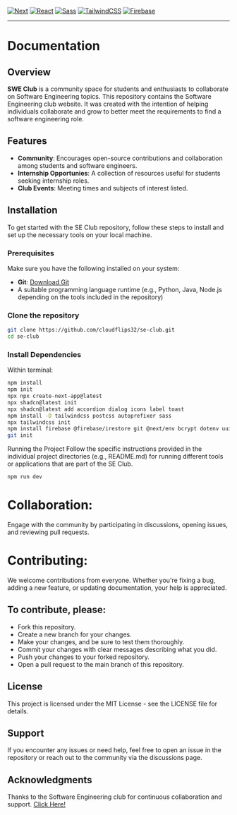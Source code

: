 [![Next](https://img.shields.io/badge/NextJS-v15.0.3-blue.svg?logo=next.js)](https://nextjs.org)
[![React](https://img.shields.io/badge/React-v18-teal.svg?logo=react)](https://react.dev)
[![Sass](https://img.shields.io/badge/Sass-v1.82.0-pink.svg?logo=sass)](https://sass-lang.com/)
[![TailwindCSS](https://img.shields.io/badge/Tailwind%20CSS-v3.4.1-lightblue.svg?logo=tailwindcss)](https://nextjs.org)
[![Firebase](https://img.shields.io/badge/Firebase-v11.0.2-orange.svg?logo=firebase&logoColor=orange)](https://firebase.google.com)

---

# Documentation

## Overview

**SWE Club** is a community space for students and enthusiasts to collaborate on Software Engineering topics. This repository contains the Software Engineering club website. It was created with the intention of helping individuals collaborate and grow to better meet the requirements to find a software engineering role.

## Features

- **Community**: Encourages open-source contributions and collaboration among students and software engineers.
- **Internship Opportunies**: A collection of resources useful for students seeking internship roles.
- **Club Events**: Meeting times and subjects of interest listed.

## Installation

To get started with the SE Club repository, follow these steps to install and set up the necessary tools on your local machine.

### Prerequisites

Make sure you have the following installed on your system:

- **Git**: [Download Git](https://git-scm.com/)
- A suitable programming language runtime (e.g., Python, Java, Node.js depending on the tools included in the repository)

### Clone the repository

```bash
git clone https://github.com/cloudflips32/se-club.git
cd se-club
```

### Install Dependencies
Within terminal:

```bash
npm install
npm init
npx npx create-next-app@latest
npx shadcn@latest init
npx shadcn@latest add accordion dialog icons label toast
npm install -D tailwindcss postcss autoprefixer sass
npx tailwindcss init
npm install firebase @firebase/irestore git @next/env bcrypt dotenv uuid
git init
```

Running the Project
Follow the specific instructions provided in the individual project directories (e.g., README.md) for running different tools or applications that are part of the SE Club.

```bash
npm run dev
```

# Collaboration:

Engage with the community by participating in discussions, opening issues, and reviewing pull requests.

# Contributing:

We welcome contributions from everyone. Whether you're fixing a bug, adding a new feature, or updating documentation, your help is appreciated.

## To contribute, please:

  * Fork this repository.
  * Create a new branch for your changes.
  * Make your changes, and be sure to test them thoroughly.
  * Commit your changes with clear messages describing what you did.
  * Push your changes to your forked repository.
  * Open a pull request to the main branch of this repository.

## License

This project is licensed under the MIT License - see the LICENSE file for details.

## Support

If you encounter any issues or need help, feel free to open an issue in the repository or reach out to the community via the discussions page.

## Acknowledgments

Thanks to the Software Engineering club for continuous collaboration and support.
[Click Here!](https://swe-club.vercel.app)
